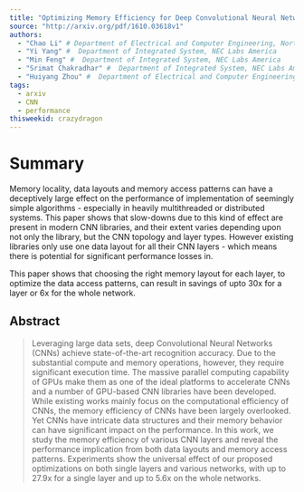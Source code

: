 ```yaml
---
title: "Optimizing Memory Efficiency for Deep Convolutional Neural Networks on   GPUs"
source: "http://arxiv.org/pdf/1610.03618v1"
authors:
  - "Chao Li" # Department of Electrical and Computer Engineering, North Carolina State University
  - "Yi Yang" #  Department of Integrated System, NEC Labs America
  - "Min Feng" #  Department of Integrated System, NEC Labs America
  - "Srimat Chakradhar" #  Department of Integrated System, NEC Labs America
  - "Huiyang Zhou" #  Department of Electrical and Computer Engineering, North Carolina State University
tags:
  - arxiv
  - CNN
  - performance
thisweekid: crazydragon
---
```

# Summary

Memory locality, data layouts and memory access patterns can have a deceptively
large effect on the performance of implementation of seemingly simple
algorithms - especially in heavily multithreaded or distributed systems.  This
paper shows that slow-downs due to this kind of effect are present in modern
CNN libraries, and their extent varies depending upon not only the library, but
the CNN topology and layer types. However existing libraries only use one data layout
for all their CNN layers - which means there is potential for significant
performance losses in.


This paper shows that choosing the right memory layout for each layer, to
optimize the data access patterns, can result in savings of upto 30x for a layer
or 6x for the whole network. 

## Abstract

>   Leveraging large data sets, deep Convolutional Neural Networks (CNNs) achieve
> state-of-the-art recognition accuracy. Due to the substantial compute and
> memory operations, however, they require significant execution time. The
> massive parallel computing capability of GPUs make them as one of the ideal
> platforms to accelerate CNNs and a number of GPU-based CNN libraries have been
> developed. While existing works mainly focus on the computational efficiency of
> CNNs, the memory efficiency of CNNs have been largely overlooked. Yet CNNs have
> intricate data structures and their memory behavior can have significant impact
> on the performance. In this work, we study the memory efficiency of various CNN
> layers and reveal the performance implication from both data layouts and memory
> access patterns. Experiments show the universal effect of our proposed
> optimizations on both single layers and various networks, with up to 27.9x for
> a single layer and up to 5.6x on the whole networks.
> 


